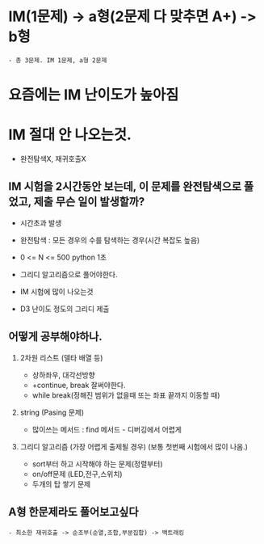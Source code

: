 # IM(1문제) -> a형(2문제 다 맞추면 A+) -> b형

    - 총 3문제. IM 1문제, a형 2문제

# 요즘에는 IM 난이도가 높아짐

# IM 절대 안 나오는것.

- 완전탐색X, 재귀호출X

## IM 시험을 2시간동안 보는데, 이 문제를 완전탐색으로 풀었고, 제출 무슨 일이 발생할까?

- 시간초과 발생
- 완전탐색 : 모든 경우의 수를 탐색하는 경우(시간 복잡도 높음)
- 0 <= N <= 500 python 1초
- 그리디 알고리즘으로 풀어야한다.

- IM 시험에 많이 나오는것
- D3 난이도 정도의 그리디 제출

## 어떻게 공부해야하나.

1. 2차원 리스트 (델타 배열 등)

   - 상하좌우, 대각선방향
   - +continue, break 잘써야한다.
   - while break(정해진 범위가 없을때 또는 좌표 끝까지 이동할 때)

2. string (Pasing 문제)

   - 많이쓰는 메서드 : find 메서드 - 디버깅에서 어렵게

3. 그리디 알고리즘 (가장 어렵게 출제될 경우) (보통 첫번째 시험에서 많이 나옴.)
   - sort부터 하고 시작해야 하는 문제(정렬부터)
   - on/off문제 (LED,전구,스위치)
   - 두개의 탑 쌓기 문제

## A형 한문제라도 풀어보고싶다

    - 최소한 재귀호출 -> 순조부(순열,조합,부분집합) -> 백트래킹
